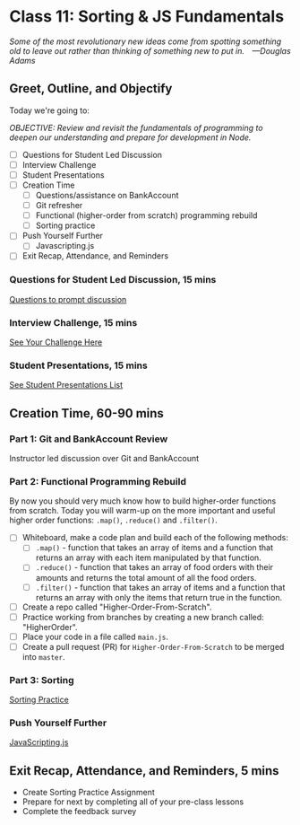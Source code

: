 # Class 11: Sorting & JS Fundamentals

<!-- ! HIDE FROM STUDENT; INSTRUCTOR ONLY CONTENT -->
<!-- ## Instructor Only Content - HIDE FROM STUDENTS -->

<!-- ! END INSTRUCTOR ONLY CONTENT -->

*Some of the most revolutionary new ideas come from spotting something old to leave out rather than thinking of something new to put in. —Douglas Adams*

## Greet, Outline, and Objectify

<!-- SMART: Specific, Measurable, Attainable, Relevant, and Timely. -->
<!-- https://examples.yourdictionary.com/well-written-examples-of-learning-objectives.html -->

Today we're going to:
  
*OBJECTIVE: Review and revisit the fundamentals of programming to deepen our understanding and prepare for development in Node.*

- [ ] Questions for Student Led Discussion
- [ ] Interview Challenge
- [ ] Student Presentations
- [ ] Creation Time
    * [ ] Questions/assistance on BankAccount
    * [ ] Git refresher
    * [ ] Functional (higher-order from scratch) programming rebuild
    * [ ] Sorting practice
- [ ] Push Yourself Further
    * [ ] Javascripting.js
- [ ] Exit Recap, Attendance, and Reminders

### Questions for Student Led Discussion, 15 mins
<!-- This section should be structured with the 5E model: https://lesley.edu/article/empowering-students-the-5e-model-explained -->

[Questions to prompt discussion](./../additionalResources/questionsForDiscussion/qfd-class-11.md)

### Interview Challenge, 15 mins
<!-- The last two E happen here: elaborate and evaluate  -->
<!-- this sections should have a challenge that can be solved with the skills they've learned since their last class. -->
<!-- ! HIDDEN CONTENT: INSTRUCTOR ONLY -->
[See Your Challenge Here](./../additionalResources/interviewChallenges.md)
<!-- ! END HIDDEN CONTENT: INSTRUCTOR ONLY -->

### Student Presentations, 15 mins

[See Student Presentations List](./../additionalResources/studentPresentations.md)

## Creation Time, 60-90 mins

### Part 1: Git and BankAccount Review

Instructor led discussion over Git and BankAccount

### Part 2: Functional Programming Rebuild

By now you should very much know how to build higher-order functions from scratch. Today you will warm-up on the more important and useful higher order functions: `.map()`, `.reduce()` and `.filter()`.

- [ ] Whiteboard, make a code plan and build each of the following methods:
    * [ ] `.map()` - function that takes an array of items and a function that returns an array with each item manipulated by that function.
    * [ ] `.reduce()` - function that takes an array of food orders with their amounts and returns the total amount of all the food orders.
    * [ ] `.filter()` - function that takes an array of items and a function that returns an array with only the items that return true in the function.
- [ ] Create a repo called "Higher-Order-From-Scratch".
- [ ] Practice working from branches by creating a new branch called: "HigherOrder".
- [ ] Place your code in a file called `main.js`.
- [ ] Create a pull request (PR) for `Higher-Order-From-Scratch` to be merged into `master`.

### Part 3: Sorting

[Sorting Practice](https://github.com/AustinCodingAcademy/JS211-SortingPractice)

### Push Yourself Further

[JavaScripting.js](./../additionalResources/bonusMaterial/javascriptingBonus.md)

## Exit Recap, Attendance, and Reminders, 5 mins

* Create Sorting Practice Assignment
* Prepare for next by completing all of your pre-class lessons
* Complete the feedback survey

<!-- <iframe id="openedx-zollege" src="https://openedx.zollege.com/feedback" style="width: 100%; height: 500px; border: 0">Browser not compatible.</iframe>
<script src="https://openedx.zollege.com/assets/index.js" type="application/javascript"></script> -->


<!-- TODO Create 3 question exit questions -->

<!-- TODO INSERT Student Feedback From -->

<!-- TODO INSERT *HIDDEN* Instructor Feedback Form -->

<!-- 
height/width = 1.777 ---- width="655" height="368"
cp workspace/resources/classOutlineTemplate.md docs/module-
 -->